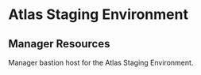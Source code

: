 # Atlas Staging Environment

## Manager Resources

Manager bastion host for the Atlas Staging Environment.
